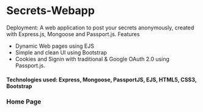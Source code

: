 # Secrets-Webapp
Deployment: 
A web application to post your secrets anonymously, created with Express.js, Mongoose and Passport.js.
Features
* Dynamic Web pages using EJS
* Simple and clean UI using Bootstrap
* Cookies and Signin with traditional & Google OAuth 2.0 using Passport.js.

#### Technologies used: Express, Mongoose, PassportJS, EJS, HTML5, CSS3, Bootstrap 

### Home Page
